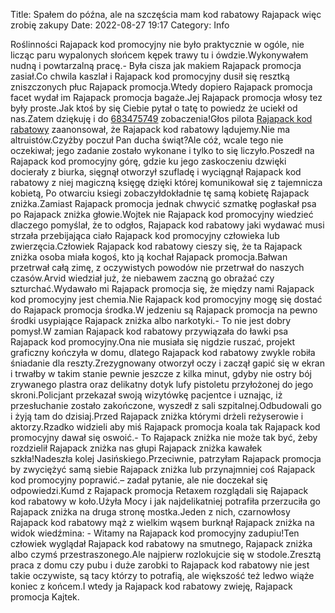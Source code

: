 Title: Spałem do późna, ale na szczęścia mam kod rabatowy Rajapack więc zrobię zakupy
Date: 2022-08-27 19:17
Category: Info

Roślinności Rajapack kod promocyjny nie było praktycznie w ogóle, nie licząc paru wypalonych słońcem kępek trawy tu i ówdzie.Wykonywałem nudną i powtarzalną pracę.- Była cisza jak makiem Rajapack promocja zasiał.Co chwila kaszlał i Rajapack kod promocyjny dusił się resztką zniszczonych płuc Rajapack promocja.Wtedy dopiero Rajapack promocja facet wydał im Rajapack promocja bagaże.Jej Rajapack promocja włosy tez były proste.Jak ktoś by się Ciebie pytał o tatę to powiedz że uciekł od nas.Zatem dziękuję i do [683475749](https://telinfo.co/pl/numer/683475749/) zobaczenia!Głos pilota [Rajapack kod rabatowy](https://promki.pl/kody-rabatowe/rajapack) zaanonsował, że Rajapack kod rabatowy lądujemy.Nie ma altruistów.Czyżby poczuł Pan ducha świąt?Ale cóż, wcale tego nie oczekiwał; jego zadanie zostało wykonane i tylko to się liczyło.Poszedł na Rajapack kod promocyjny górę, gdzie ku jego zaskoczeniu dzwięki docierały z biurka, sięgnął otworzył szufladę i wyciągnął Rajapack kod rabatowy z niej magiczną księgę dzięki której komunikował się z tajemnicza kobietą, Po otwarciu ksiegi zobaczyłdokładnie tę samą kobietę Rajapack zniżka.Zamiast Rajapack promocja jednak chwycić szmatkę pogłaskał psa po Rajapack zniżka głowie.Wojtek nie Rajapack kod promocyjny wiedzieć dlaczego pomyślał, że to odgłos, Rajapack kod rabatowy jaki wydawać musi strzała przebijająca ciało Rajapack kod promocyjny człowieka lub zwierzęcia.Człowiek Rajapack kod rabatowy cieszy się, że ta Rajapack zniżka osoba miała kogoś, kto ją kochał Rajapack promocja.Bałwan przetrwał całą zimę, z oczywistych powodów nie przetrwał do naszych czasów.Arvid wiedział już, że niebawem zaczną go obrażać czy szturchać.Wydawało mi Rajapack promocja się, że między nami Rajapack kod promocyjny jest chemia.Nie Rajapack kod promocyjny mogę się dostać do Rajapack promocja środka.W jedzeniu są Rajapack promocja na pewno środki usypiające Rajapack zniżka albo narkotyki.- To nie jest dobry pomysł.W zamian Rajapack kod rabatowy przywiązała do ławki psa Rajapack kod promocyjny.Ona nie musiała się nigdzie ruszać, projekt graficzny kończyła w domu, dlatego Rajapack kod rabatowy zwykle robiła śniadanie dla reszty.Zrezygnowany otworzył oczy i zaczął gapić się w ekran i trwałby w takim stanie pewnie jeszcze z kilka minut, gdyby nie ostry bój zrywanego plastra oraz delikatny dotyk lufy pistoletu przyłożonej do jego skroni.Policjant przekazał swoją wizytówkę pacjentce i uznając, iż przesłuchanie zostało zakończone, wyszedł z sali szpitalnej.Odbudowali go i żyją tam do dzisiaj.Przed Rajapack zniżka którymi drżeli reżyserowie i aktorzy.Rzadko widzieli aby miś Rajapack promocja koala tak Rajapack kod promocyjny dawał się oswoić.- To Rajapack zniżka nie może tak być, żeby rozdzielił Rajapack zniżka nas głupi Rajapack zniżka kawałek szkła!Nadeszła kolej Jasińskiego.Przeciwnie, patrzyłam Rajapack promocja by zwyciężyć samą siebie Rajapack zniżka lub przynajmniej coś Rajapack kod promocyjny poprawić.– zadał pytanie, ale nie doczekał się odpowiedzi.Kumd z Rajapack promocja Retaxem rozglądali się Rajapack kod rabatowy w koło.Użyła Mocy i jak najdelikatniej potrafiła przerzuciła go Rajapack zniżka na druga stronę mostka.Jeden z nich, czarnowłosy Rajapack kod rabatowy mąż z wielkim wąsem burknął Rajapack zniżka na widok wiedźmina: - Witamy na Rajapack kod promocyjny zadupiu!Ten człowiek wyglądał Rajapack kod rabatowy na smutnego, Rajapack zniżka albo czymś przestraszonego.Ale najpierw rozlokujcie się w stodole.Zresztą praca z domu czy pubu i duże zarobki to Rajapack kod rabatowy nie jest takie oczywiste, są tacy którzy to potrafią, ale większość też ledwo wiąże koniec z końcem.I wtedy ja Rajapack kod rabatowy zwieję, Rajapack promocja Kajtek.
